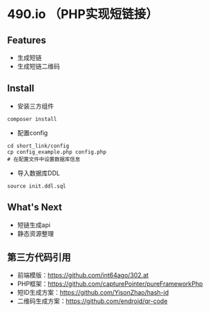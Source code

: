 # 490.io （PHP实现短链接）

## Features
* 生成短链
* 生成短链二维码

## Install
* 安装三方组件
```shell
composer install
```
* 配置config
```
cd short_link/config
cp config_example.php config.php
# 在配置文件中设置数据库信息
``` 

* 导入数据库DDL
```shell
source init.ddl.sql
```

## What's Next
* 短链生成api
* 静态资源整理

## 第三方代码引用
* 前端模版：https://github.com/int64ago/302.at
* PHP框架：https://github.com/capturePointer/pureFrameworkPhp
* 短ID生成方案：https://github.com/YisonZhao/hash-id
* 二维码生成方案：https://github.com/endroid/qr-code